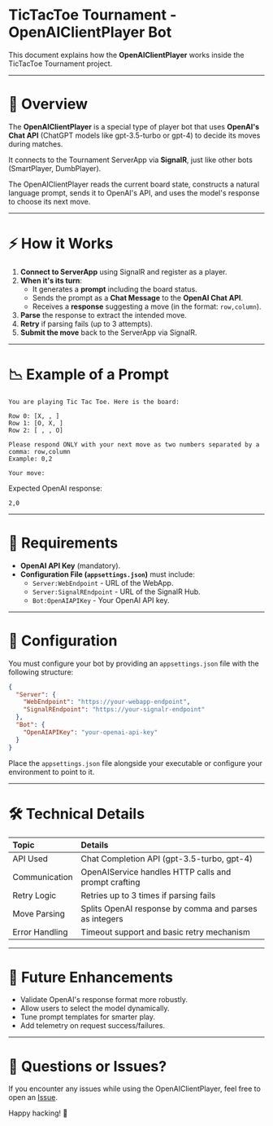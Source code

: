 # TicTacToe Tournament - OpenAIClientPlayer Bot

This document explains how the **OpenAIClientPlayer** works inside the TicTacToe Tournament project.

---

# 🤖 Overview

The **OpenAIClientPlayer** is a special type of player bot that uses **OpenAI's Chat API** (ChatGPT models like gpt-3.5-turbo or gpt-4) to decide its moves during matches.

It connects to the Tournament ServerApp via **SignalR**, just like other bots (SmartPlayer, DumbPlayer).

The OpenAIClientPlayer reads the current board state, constructs a natural language prompt, sends it to OpenAI's API, and uses the model's response to choose its next move.

---

# ⚡ How it Works

1. **Connect to ServerApp** using SignalR and register as a player.
2. **When it's its turn**:
    - It generates a **prompt** including the board status.
    - Sends the prompt as a **Chat Message** to the **OpenAI Chat API**.
    - Receives a **response** suggesting a move (in the format: `row,column`).
3. **Parse** the response to extract the intended move.
4. **Retry** if parsing fails (up to 3 attempts).
5. **Submit the move** back to the ServerApp via SignalR.


---

# 📉 Example of a Prompt

```text
You are playing Tic Tac Toe. Here is the board:

Row 0: [X, , ]
Row 1: [O, X, ]
Row 2: [ , , O]

Please respond ONLY with your next move as two numbers separated by a comma: row,column
Example: 0,2

Your move:
```

Expected OpenAI response:
```text
2,0
```


---

# 🚀 Requirements

- **OpenAI API Key** (mandatory).
- **Configuration File (`appsettings.json`)** must include:
  - `Server:WebEndpoint` - URL of the WebApp.
  - `Server:SignalREndpoint` - URL of the SignalR Hub.
  - `Bot:OpenAIAPIKey` - Your OpenAI API key.


---

# 🔧 Configuration

You must configure your bot by providing an `appsettings.json` file with the following structure:

```json
{
  "Server": {
    "WebEndpoint": "https://your-webapp-endpoint",
    "SignalREndpoint": "https://your-signalr-endpoint"
  },
  "Bot": {
    "OpenAIAPIKey": "your-openai-api-key"
  }
}
```

Place the `appsettings.json` file alongside your executable or configure your environment to point to it.


---

# 🛠️ Technical Details

| Topic | Details |
|:---|:---|
| API Used | Chat Completion API (gpt-3.5-turbo, gpt-4) |
| Communication | OpenAIService handles HTTP calls and prompt crafting |
| Retry Logic | Retries up to 3 times if parsing fails |
| Move Parsing | Splits OpenAI response by comma and parses as integers |
| Error Handling | Timeout support and basic retry mechanism |


---

# 🚀 Future Enhancements

- Validate OpenAI's response format more robustly.
- Allow users to select the model dynamically.
- Tune prompt templates for smarter play.
- Add telemetry on request success/failures.


---

# 💬 Questions or Issues?

If you encounter any issues while using the OpenAIClientPlayer, feel free to open an [Issue](https://github.com/rzavalik/TicTacToe.Tournament/issues).

Happy hacking! 🚀

